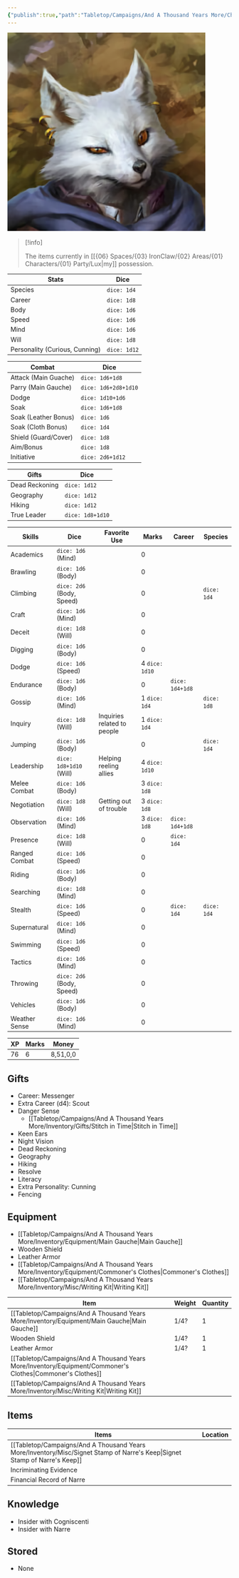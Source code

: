```yaml
---
{"publish":true,"path":"Tabletop/Campaigns/And A Thousand Years More/Character - Lux.md","permalink":"/tabletop/campaigns/and-a-thousand-years-more/character-lux/","title":"Character - Lux"}
---
```



![Banner-Lux-polaroid.png|300](../../../Media/IronClaw/Polaroid/Banner-Lux-polaroid.png)

> [!info]
>
> The items currently in [[{06} Spaces/{03} IronClaw/{02} Areas/{01} Characters/{01} Party/Lux\|my]] possession.

| Stats | Dice |
| --- | --- |
| Species | `dice: 1d4` |
| Career | `dice: 1d8` |
| Body | `dice: 1d6` |
| Speed | `dice: 1d6` |
| Mind | `dice: 1d6` |
| Will | `dice: 1d8` |
| Personality (Curious, Cunning) | `dice: 1d12` |

| Combat | Dice |
| --- | --- |
| Attack (Main Guache) | `dice: 1d6+1d8` |
| Parry (Main Gauche) | `dice: 1d6+2d8+1d10` |
| Dodge | `dice: 1d10+1d6` |
| Soak | `dice: 1d6+1d8` |
| Soak (Leather Bonus) | `dice: 1d6` |
| Soak (Cloth Bonus) | `dice: 1d4` |
| Shield (Guard/Cover) | `dice: 1d8` |
| Aim/Bonus | `dice: 1d8` |
| Initiative | `dice: 2d6+1d12` |

| Gifts          | Dice             |
| -------------- | ---------------- |
| Dead Reckoning | `dice: 1d12`     |
| Geography      | `dice: 1d12`     |
| Hiking         | `dice: 1d12`     |
| True Leader    | `dice: 1d8+1d10` |

| Skills | Dice | Favorite Use | Marks | Career | Species |
| --- | --- | --- | --- | --- | --- |
| Academics | `dice: 1d6` (Mind) |  | 0 |  |  |
| Brawling | `dice: 1d6` (Body) |  | 0 |  |  |
| Climbing | `dice: 2d6` (Body, Speed) |  | 0 |  | `dice: 1d4` |
| Craft | `dice: 1d6` (Mind) |  | 0 |  |  |
| Deceit | `dice: 1d8` (Will) |  | 0 |  |  |
| Digging | `dice: 1d6` (Body) |  | 0 |  |  |
| Dodge | `dice: 1d6` (Speed) |  | 4 `dice: 1d10` |  |  |
| Endurance | `dice: 1d6` (Body) |  | 0 | `dice: 1d4+1d8` |  |
| Gossip | `dice: 1d6` (Mind) |  | 1 `dice: 1d4` |  | `dice: 1d8` |
| Inquiry | `dice: 1d8` (Will) | Inquiries related to people | 1 `dice: 1d4` |  |  |
| Jumping | `dice: 1d6` (Body) |  | 0 |  | `dice: 1d4` |
| Leadership | `dice: 1d8+1d10` (Will) | Helping reeling allies | 4 `dice: 1d10` |  |  |
| Melee Combat | `dice: 1d6` (Body) |  | 3 `dice: 1d8` |  |  |
| Negotiation | `dice: 1d8` (Will) | Getting out of trouble | 3 `dice: 1d8` |  |  |
| Observation | `dice: 1d6` (Mind) |  | 3 `dice: 1d8` | `dice: 1d4+1d8` |  |
| Presence | `dice: 1d8` (Will) |  | 0 | `dice: 1d4` |  |
| Ranged Combat | `dice: 1d6` (Speed) |  | 0 |  |  |
| Riding | `dice: 1d6` (Body) |  | 0 |  |  |
| Searching | `dice: 1d8` (Mind) |  | 0 |  |  |
| Stealth | `dice: 1d6` (Speed) |  | 0 | `dice: 1d4` | `dice: 1d4` |
| Supernatural | `dice: 1d6` (Mind) |  | 0 |  |  |
| Swimming | `dice: 1d6` (Speed) |  | 0 |  |  |
| Tactics | `dice: 1d6` (Mind) |  | 0 |  |  |
| Throwing | `dice: 2d6` (Body, Speed) |  | 0 |  |  |
| Vehicles | `dice: 1d6` (Body) |  | 0 |  |  |
| Weather Sense | `dice: 1d6` (Mind) |  | 0 |  |  |

| XP  | Marks | Money    |
| --- | ----- | -------- |
| 76  | 6     | 8,51,0,0 |

## Gifts

- Career: Messenger
- Extra Career (d4): Scout
- Danger Sense
	- [[Tabletop/Campaigns/And A Thousand Years More/Inventory/Gifts/Stitch in Time\|Stitch in Time]] <!--Fencing Retrain-->
- Keen Ears
- Night Vision
- Dead Reckoning
- Geography
- Hiking
- Resolve
  <!--Pacifist--> <!--Fencing Retrain-->
- Literacy
- Extra Personality: Cunning
- Fencing
<!--Fencing Replay or Rapier Lunge-->
<!--Watchful Leader-->

## Equipment

- [[Tabletop/Campaigns/And A Thousand Years More/Inventory/Equipment/Main Gauche\|Main Gauche]]
- Wooden Shield
- Leather Armor
- [[Tabletop/Campaigns/And A Thousand Years More/Inventory/Equipment/Commoner's Clothes\|Commoner's Clothes]]
- [[Tabletop/Campaigns/And A Thousand Years More/Inventory/Misc/Writing Kit\|Writing Kit]]

| Item | Weight | Quantity |
| --- | --- | --- |
| [[Tabletop/Campaigns/And A Thousand Years More/Inventory/Equipment/Main Gauche\|Main Gauche]] | 1/4? | 1 |
| Wooden Shield | 1/4? | 1 |
| Leather Armor | 1/4? | 1 |
| [[Tabletop/Campaigns/And A Thousand Years More/Inventory/Equipment/Commoner's Clothes\|Commoner's Clothes]] |  |  |
| [[Tabletop/Campaigns/And A Thousand Years More/Inventory/Misc/Writing Kit\|Writing Kit]] |  |  |

## Items

| Items | Location |
| --- | --- |
| [[Tabletop/Campaigns/And A Thousand Years More/Inventory/Misc/Signet Stamp of Narre's Keep\|Signet Stamp of Narre's Keep]] |  |
| Incriminating Evidence |  |
| Financial Record of Narre |  |

## Knowledge

- Insider with Cogniscenti
- Insider with Narre

## Stored

- None
